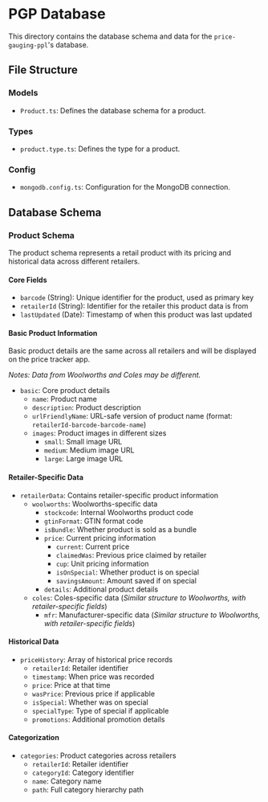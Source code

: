 # PGP Database

This directory contains the database schema and data for the `price-gauging-ppl`'s database.

## File Structure

### Models

-   `Product.ts`: Defines the database schema for a product.

### Types

-   `product.type.ts`: Defines the type for a product.

### Config

-   `mongodb.config.ts`: Configuration for the MongoDB connection.

## Database Schema
### Product Schema

The product schema represents a retail product with its pricing and historical data across different retailers.

#### Core Fields
- `barcode` (String): Unique identifier for the product, used as primary key
- `retailerId` (String): Identifier for the retailer this product data is from
- `lastUpdated` (Date): Timestamp of when this product was last updated

#### Basic Product Information 
Basic product details are the same across all retailers and will be displayed on the price tracker app.

_Notes: Data from Woolworths and Coles may be different._

- `basic`: Core product details
  - `name`: Product name
  - `description`: Product description
  - `urlFriendlyName`: URL-safe version of product name (format: `retailerId-barcode-barcode-name`)
  - `images`: Product images in different sizes
    - `small`: Small image URL
    - `medium`: Medium image URL
    - `large`: Large image URL

#### Retailer-Specific Data
- `retailerData`: Contains retailer-specific product information
  - `woolworths`: Woolworths-specific data
    - `stockcode`: Internal Woolworths product code
    - `gtinFormat`: GTIN format code
    - `isBundle`: Whether product is sold as a bundle
    - `price`: Current pricing information
      - `current`: Current price
      - `claimedWas`: Previous price claimed by retailer
      - `cup`: Unit pricing information
      - `isOnSpecial`: Whether product is on special
      - `savingsAmount`: Amount saved if on special
    - `details`: Additional product details
  - `coles`: Coles-specific data (_Similar structure to Woolworths, with retailer-specific fields_)
    - `mfr`: Manufacturer-specific data (_Similar structure to Woolworths, with retailer-specific fields_)

#### Historical Data
- `priceHistory`: Array of historical price records
  - `retailerId`: Retailer identifier
  - `timestamp`: When price was recorded
  - `price`: Price at that time
  - `wasPrice`: Previous price if applicable
  - `isSpecial`: Whether was on special
  - `specialType`: Type of special if applicable
  - `promotions`: Additional promotion details

#### Categorization
- `categories`: Product categories across retailers
  - `retailerId`: Retailer identifier
  - `categoryId`: Category identifier
  - `name`: Category name
  - `path`: Full category hierarchy path
